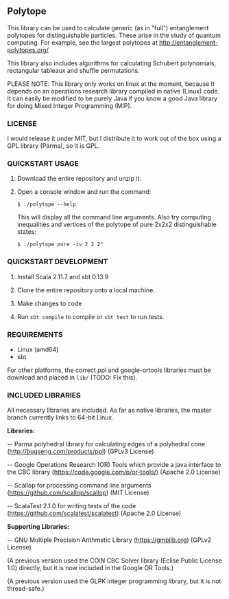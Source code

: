 ## Polytope

This library can be used to calculate generic (as in "full") entanglement polytopes for 
distinguishable particles. These arise in the study of quantum computing.
For example, see the largest polytopes at http://entanglement-polytopes.org/

This library also includes algorithms for calculating Schubert polynomials, 
rectangular tableaux and shuffle permutations.

PLEASE NOTE: This library only works on linux at the moment, because it depends 
on an operations research library compiled in native (Linux) code. It can 
easily be modified to be purely Java if you know a good Java library for 
doing Mixed Integer Programming (MIP).

### LICENSE

I would release it under MIT, but I distribute it to work out of the box using a GPL library (Parma), so it is GPL.

### QUICKSTART USAGE

1. Download the entire repository and unzip it.

2. Open a console window and run the command:
   ```
   $ ./polytope --help
   ```
   This will display all the command line arguments. Also try computing inequalities and vertices of the polytope of pure 2x2x2 distinguishable states:
   ```
   $ ./polytope pure -iv 2 2 2"
   ```

### QUICKSTART DEVELOPMENT

1. Install Scala 2.11.7 and sbt 0.13.9

2. Clone the entire repository onto a local machine.

3. Make changes to code

4. Run `sbt compile` to compile or `sbt test` to run tests.

### REQUIREMENTS

* Linux (amd64)
* sbt

For other platforms, the correct ppl and google-ortools libraries must be download and placed in `lib/` (TODO: Fix this).

### INCLUDED LIBRARIES

All necessary libraries are included. As far as native libraries, the master 
branch currently links to 64-bit Linux.

__Libraries:__

-- Parma polyhedral library for calculating edges of a polyhedral cone 
   (http://bugseng.com/products/ppl) (GPLv3 License)
   
-- Google Operations Research (OR) Tools which provide a java interface to
   the CBC library
   (https://code.google.com/p/or-tools/) (Apache 2.0 License)
   
-- Scallop for processing command line arguments
   (https://github.com/scallop/scallop) (MIT License)

-- ScalaTest 2.1.0 for writing tests of the code
   (https://github.com/scalatest/scalatest) (Apache 2.0 License)
   
__Supporting Libraries:__

-- GNU Multiple Precision Arithmetic Library
   (https://gmplib.org) (GPLv2 License)

(A previous version used the COIN CBC Solver library (Eclise Public License 1.0) directly, but it is now included in the Google OR Tools.) 

(A previous version used the GLPK integer programming library, but it is not
thread-safe.)
